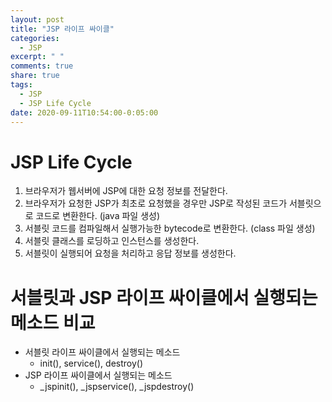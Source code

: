 ```yaml
---
layout: post
title: "JSP 라이프 싸이클"
categories:
  - JSP
excerpt: " "
comments: true
share: true
tags:
  - JSP
  - JSP Life Cycle
date: 2020-09-11T10:54:00-0:05:00
---
```


# JSP Life Cycle

1. 브라우저가 웹서버에 JSP에 대한 요청 정보를 전달한다.
2. 브라우저가 요청한 JSP가 최초로 요청했을 경우만 JSP로 작성된 코드가 서블릿으로 코드로 변환한다. (java 파일 생성)
3. 서블릿 코드를 컴파일해서 실행가능한 bytecode로 변환한다. (class 파일 생성)
4. 서블릿 클래스를 로딩하고 인스턴스를 생성한다.
5. 서블릿이 실행되어 요청을 처리하고 응답 정보를 생성한다.

# 서블릿과 JSP 라이프 싸이클에서 실행되는 메소드 비교

- 서블릿 라이프 싸이클에서 실행되는 메소드
  - init(), service(), destroy()
- JSP 라이프 싸이클에서 실행되는 메소드
  - \_jspinit(), \_jspservice(), \_jspdestroy()
